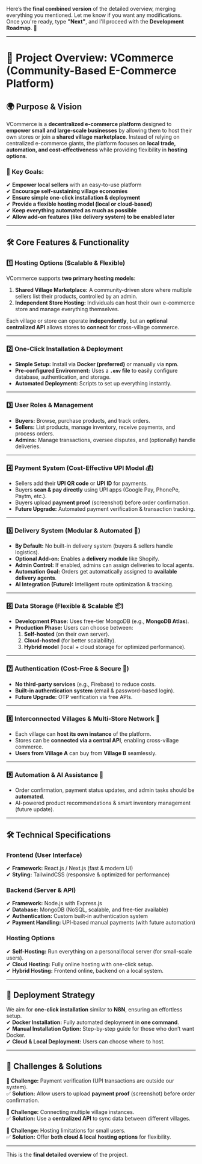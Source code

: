 Here’s the **final combined version** of the detailed overview, merging everything you mentioned. Let me know if you want any modifications. Once you're ready, type **"Next"**, and I'll proceed with the **Development Roadmap**. 🚀  

---

# **📌 Project Overview: VCommerce (Community-Based E-Commerce Platform)**  

## **🌍 Purpose & Vision**  
VCommerce is a **decentralized e-commerce platform** designed to **empower small and large-scale businesses** by allowing them to host their own stores or join a **shared village marketplace**. Instead of relying on centralized e-commerce giants, the platform focuses on **local trade, automation, and cost-effectiveness** while providing flexibility in **hosting options**.  

### **📌 Key Goals:**  
✔ **Empower local sellers** with an easy-to-use platform  
✔ **Encourage self-sustaining village economies**  
✔ **Ensure simple one-click installation & deployment**  
✔ **Provide a flexible hosting model (local or cloud-based)**  
✔ **Keep everything automated as much as possible**  
✔ **Allow add-on features (like delivery system) to be enabled later**  

---

## **🛠️ Core Features & Functionality**  

### **1️⃣ Hosting Options (Scalable & Flexible)**  
VCommerce supports **two primary hosting models**:  
1. **Shared Village Marketplace:** A community-driven store where multiple sellers list their products, controlled by an admin.  
2. **Independent Store Hosting:** Individuals can host their own e-commerce store and manage everything themselves.  

Each village or store can operate **independently**, but an **optional centralized API** allows stores to **connect** for cross-village commerce.  

---

### **2️⃣ One-Click Installation & Deployment**  
- **Simple Setup:** Install via **Docker (preferred)** or manually via **npm**.  
- **Pre-configured Environment:** Uses a **`.env` file** to easily configure database, authentication, and storage.  
- **Automated Deployment:** Scripts to set up everything instantly.  

---

### **3️⃣ User Roles & Management**  
- **Buyers:** Browse, purchase products, and track orders.  
- **Sellers:** List products, manage inventory, receive payments, and process orders.  
- **Admins:** Manage transactions, oversee disputes, and (optionally) handle deliveries.  

---

### **4️⃣ Payment System (Cost-Effective UPI Model 💰)**  
- Sellers add their **UPI QR code** or **UPI ID** for payments.  
- Buyers **scan & pay directly** using UPI apps (Google Pay, PhonePe, Paytm, etc.).  
- Buyers upload **payment proof** (screenshot) before order confirmation.  
- **Future Upgrade:** Automated payment verification & transaction tracking.  

---

### **5️⃣ Delivery System (Modular & Automated 🚚)**  
- **By Default:** No built-in delivery system (buyers & sellers handle logistics).  
- **Optional Add-on:** Enables a **delivery module** like Shopify.  
- **Admin Control:** If enabled, admins can assign deliveries to local agents.  
- **Automation Goal:** Orders get automatically assigned to **available delivery agents**.  
- **AI Integration (Future):** Intelligent route optimization & tracking.  

---

### **6️⃣ Data Storage (Flexible & Scalable 📦)**  
- **Development Phase:** Uses free-tier MongoDB (e.g., **MongoDB Atlas**).  
- **Production Phase:** Users can choose between:  
  1. **Self-hosted** (on their own server).  
  2. **Cloud-hosted** (for better scalability).  
  3. **Hybrid model** (local + cloud storage for optimized performance).  

---

### **7️⃣ Authentication (Cost-Free & Secure 🔐)**  
- **No third-party services** (e.g., Firebase) to reduce costs.  
- **Built-in authentication system** (email & password-based login).  
- **Future Upgrade:** OTP verification via free APIs.  

---

### **8️⃣ Interconnected Villages & Multi-Store Network 🔗**  
- Each village can **host its own instance** of the platform.  
- Stores can be **connected via a central API**, enabling cross-village commerce.  
- **Users from Village A** can buy from **Village B** seamlessly.  

---

### **9️⃣ Automation & AI Assistance 🤖**  
- Order confirmation, payment status updates, and admin tasks should be **automated**.  
- AI-powered product recommendations & smart inventory management (future update).  

---

## **🛠️ Technical Specifications**  

### **Frontend (User Interface)**
✔ **Framework:** React.js / Next.js (fast & modern UI)  
✔ **Styling:** TailwindCSS (responsive & optimized for performance)  

### **Backend (Server & API)**
✔ **Framework:** Node.js with Express.js  
✔ **Database:** MongoDB (NoSQL, scalable, and free-tier available)  
✔ **Authentication:** Custom built-in authentication system  
✔ **Payment Handling:** UPI-based manual payments (with future automation)  

### **Hosting Options**
✔ **Self-Hosting:** Run everything on a personal/local server (for small-scale users).  
✔ **Cloud Hosting:** Fully online hosting with one-click setup.  
✔ **Hybrid Hosting:** Frontend online, backend on a local system.  


---

## **🚀 Deployment Strategy**
We aim for **one-click installation** similar to **N8N**, ensuring an effortless setup.  
✔ **Docker Installation:** Fully automated deployment in **one command**.  
✔ **Manual Installation Option:** Step-by-step guide for those who don’t want Docker.  
✔ **Cloud & Local Deployment:** Users can choose where to host.  

---

## **🛑 Challenges & Solutions**
**🔴 Challenge:** Payment verification (UPI transactions are outside our system).  
✅ **Solution:** Allow users to upload **payment proof** (screenshot) before order confirmation.  

**🔴 Challenge:** Connecting multiple village instances.  
✅ **Solution:** Use a **centralized API** to sync data between different villages.  

**🔴 Challenge:** Hosting limitations for small users.  
✅ **Solution:** Offer **both cloud & local hosting options** for flexibility.  

---

This is the **final detailed overview** of the project.  
